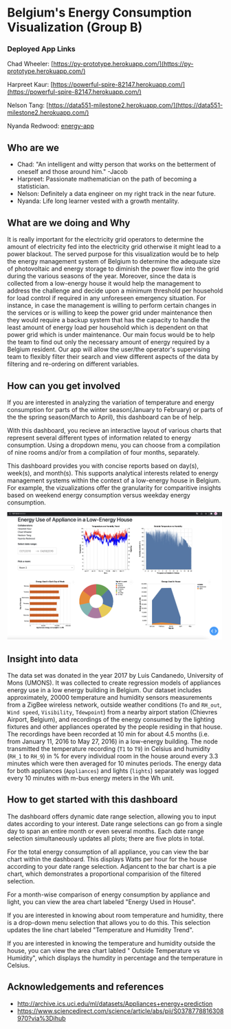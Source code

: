 # Belgium's Energy Consumption Visualization (Group B)

### Deployed App Links

Chad Wheeler: [https://py-prototype.herokuapp.com/](https://py-prototype.herokuapp.com/)

Harpreet Kaur: [https://powerful-spire-82147.herokuapp.com/](https://powerful-spire-82147.herokuapp.com/)

Nelson Tang: [https://data551-milestone2.herokuapp.com/](https://data551-milestone2.herokuapp.com/)

Nyanda Redwood: [energy-app](https://energy-app.herokuapp.com/)

## Who are we

- Chad: "An intelligent and witty person that works on the betterment of oneself and those around him." -Jacob
- Harpreet: Passionate mathematician on the path of becoming a statistician.
- Nelson: Definitely a data engineer on my right track in the near future.
- Nyanda: Life long learner vested with a growth mentality.

## What are we doing and Why

It is really important for the electricity grid operators to determine the amount of electricity fed into the electricity grid otherwise it might lead to a power blackout. The served purpose for this visualization would be to help the energy management system of Belgium to determine the adequate size of photovoltaic and energy storage to diminish the power flow into the grid during the various seasons of the year. Moreover, since the data is collected from a low-energy house it would help the management to address the challenge and decide upon a minimum threshold per household for load control if required in any unforeseen emergency situation. For instance, in case the management is willing to perform certain changes in the services or is willing to keep the power grid under maintenance then they would require a backup system that has the capacity to handle the least amount of energy load per household which is dependent on that power grid which is under maintenance. Our main focus would be to help the team to find out only the necessary amount of energy required by a Belgium resident. Our app will allow the user/the operator's supervising team to flexibly filter their search and view different aspects of the data by filtering and re-ordering on different variables.

## How can you get involved

If you are interested in analyzing the variation of temperature and energy consumption for parts of the winter season(January to February) or parts of the the spring season(March to April), this dashboard can be of help.

With this dashboard, you recieve an interactive layout of various charts that represent several different types of information related to energy consumption. Using a dropdown menu, you can choose from a compilation of nine rooms and/or from a compilation of four months, separately.

This dashboard provides you with concise reports based on day(s), week(s), and month(s). This supports analytical interests related to energy management systems within the context of a low-energy house in Belgium. For example, the vizualizations offer the granularity for comparitive insights based on weekend energy consumption versus weekday energy consumption.




<img src ="docs/layout2.png" width="500px">

## Insight into data

The data set was donated in the year 2017 by Luis Candanedo, University of Mons (UMONS). It was collected to create regression models of appliances energy use in a low energy building in Belgium. Our dataset includes approximately, 20000 temperature and humidity sensors measurements from a ZigBee wireless network, outside weather conditions (`To` and `RH_out`, `Wind speed`, `Visibility`, `Tdewpoint`) from a nearby airport station (Chievres Airport, Belgium), and recordings of the energy consumed by the lighting fixtures and other appliances operated by the people residing in that house. The recordings have been recorded at 10 min for about 4.5 months (i.e. from January 11, 2016 to May 27, 2016) in a low-energy building. The node transmitted the temperature recording (`T1` to `T9`) in Celsius and humidity (`RH_1` to `RH_9`) in % for every individual room in the house around every 3.3 minutes which were then averaged for 10 minutes periods. The energy data for both appliances (`Appliances`) and lights (`lights`) separately was logged every 10 minutes with m-bus energy meters in the Wh unit.

## How to get started with this dashboard

The dashboard offers dynamic date range selection, allowing you to input dates according to your interest. Date range selections can go from a single day to span an entire month or even several months. Each date range selection simultaneously updates all plots; there are five plots in total.

For the total energy consumption of all appliance, you can view the bar chart within the dashboard. This displays Watts per hour for the house according to your date range selection. Adjancent to the bar chart is a pie chart, which demonstrates a proportional comparision of the filtered selection.

For a month-wise comparison of energy consumption by appliance and light, you can view the area chart labeled "Energy Used in House".

If you are interested in knowing about room temperature and humidity, there is a drop-down menu selection that allows you to do this. This selection updates the line chart labeled "Temperature and Humidity Trend".

If you are interested in knowing the temperature and humidity outside the house, you can view the area chart labled " Outside Temperature vs Humidity", which displays the humdity in percentage and the temperature in Celsius.

## Acknowledgements and references

- <http://archive.ics.uci.edu/ml/datasets/Appliances+energy+prediction>
- <https://www.sciencedirect.com/science/article/abs/pii/S0378778816308970?via%3Dihub>
